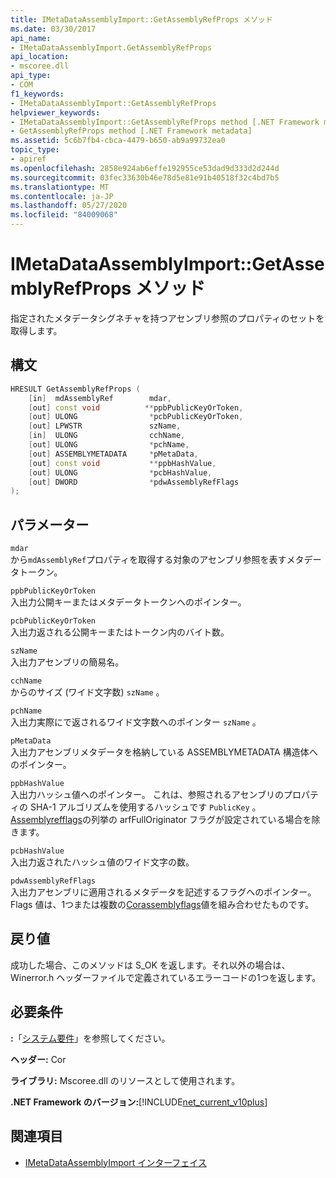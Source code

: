 ```yaml
---
title: IMetaDataAssemblyImport::GetAssemblyRefProps メソッド
ms.date: 03/30/2017
api_name:
- IMetaDataAssemblyImport.GetAssemblyRefProps
api_location:
- mscoree.dll
api_type:
- COM
f1_keywords:
- IMetaDataAssemblyImport::GetAssemblyRefProps
helpviewer_keywords:
- IMetaDataAssemblyImport::GetAssemblyRefProps method [.NET Framework metadata]
- GetAssemblyRefProps method [.NET Framework metadata]
ms.assetid: 5c6b7fb4-cbca-4479-b650-ab9a99732ea0
topic_type:
- apiref
ms.openlocfilehash: 2858e924ab6effe192955ce53dad9d333d2d244d
ms.sourcegitcommit: 03fec33630b46e78d5e81e91b40518f32c4bd7b5
ms.translationtype: MT
ms.contentlocale: ja-JP
ms.lasthandoff: 05/27/2020
ms.locfileid: "84009068"
---
```

# <a name="imetadataassemblyimportgetassemblyrefprops-method"></a>IMetaDataAssemblyImport::GetAssemblyRefProps メソッド
指定されたメタデータシグネチャを持つアセンブリ参照のプロパティのセットを取得します。  
  
## <a name="syntax"></a>構文  
  
```cpp  
HRESULT GetAssemblyRefProps (  
    [in]  mdAssemblyRef        mdar,
    [out] const void          **ppbPublicKeyOrToken,
    [out] ULONG                *pcbPublicKeyOrToken,
    [out] LPWSTR               szName,
    [in]  ULONG                cchName,
    [out] ULONG                *pchName,
    [out] ASSEMBLYMETADATA     *pMetaData,
    [out] const void           **ppbHashValue,
    [out] ULONG                *pcbHashValue,
    [out] DWORD                *pdwAssemblyRefFlags  
);  
```  
  
## <a name="parameters"></a>パラメーター  
 `mdar`  
 から`mdAssemblyRef`プロパティを取得する対象のアセンブリ参照を表すメタデータトークン。  
  
 `ppbPublicKeyOrToken`  
 入出力公開キーまたはメタデータトークンへのポインター。  
  
 `pcbPublicKeyOrToken`  
 入出力返される公開キーまたはトークン内のバイト数。  
  
 `szName`  
 入出力アセンブリの簡易名。  
  
 `cchName`  
 からのサイズ (ワイド文字数) `szName` 。  
  
 `pchName`  
 入出力実際にで返されるワイド文字数へのポインター `szName` 。  
  
 `pMetaData`  
 入出力アセンブリメタデータを格納している ASSEMBLYMETADATA 構造体へのポインター。  
  
 `ppbHashValue`  
 入出力ハッシュ値へのポインター。 これは、参照されるアセンブリのプロパティの SHA-1 アルゴリズムを使用するハッシュです `PublicKey` 。 [Assemblyrefflags](assemblyrefflags-enumeration.md)の列挙の arfFullOriginator フラグが設定されている場合を除きます。  
  
 `pcbHashValue`  
 入出力返されたハッシュ値のワイド文字の数。  
  
 `pdwAssemblyRefFlags`  
 入出力アセンブリに適用されるメタデータを記述するフラグへのポインター。 Flags 値は、1つまたは複数の[Corassemblyflags](corassemblyflags-enumeration.md)値を組み合わせたものです。  
  
## <a name="return-value"></a>戻り値  
 成功した場合、このメソッドは S_OK を返します。それ以外の場合は、Winerror.h ヘッダーファイルで定義されているエラーコードの1つを返します。  
  
## <a name="requirements"></a>必要条件  
 **:**「[システム要件](../../get-started/system-requirements.md)」を参照してください。  
  
 **ヘッダー:** Cor  
  
 **ライブラリ:** Mscoree.dll のリソースとして使用されます。  
  
 **.NET Framework のバージョン:**[!INCLUDE[net_current_v10plus](../../../../includes/net-current-v10plus-md.md)]  
  
## <a name="see-also"></a>関連項目

- [IMetaDataAssemblyImport インターフェイス](imetadataassemblyimport-interface.md)
